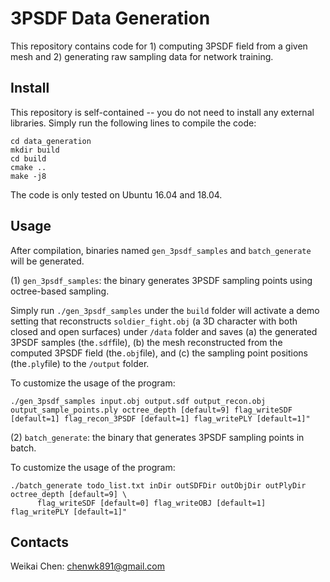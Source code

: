 # 3PSDF Data Generation
 
This repository contains code for 1) computing 3PSDF field from a given mesh and 2) generating raw sampling data for network training.



## Install

This repository is self-contained -- you do not need to install any external libraries. 
Simply run the following lines to compile the code:

  ```
  cd data_generation
  mkdir build
  cd build
  cmake ..
  make -j8
  ```

The code is only tested on Ubuntu 16.04 and 18.04.


## Usage


After compilation, binaries named `gen_3psdf_samples` and `batch_generate` will be generated.

(1) `gen_3psdf_samples`: the binary generates 3PSDF sampling points using octree-based sampling. 

Simply run `./gen_3psdf_samples` under the `build` folder will activate a demo setting that reconstructs `soldier_fight.obj` (a 3D character with both closed and open surfaces) under `/data` folder and saves (a) the generated 3PSDF samples (the`.sdf`file), (b) the mesh reconstructed from the computed 3PSDF field (the`.obj`file), and (c) the sampling point positions (the`.ply`file) to the `/output` folder.

To customize the usage of the program:

```
./gen_3psdf_samples input.obj output.sdf output_recon.obj output_sample_points.ply octree_depth [default=9] flag_writeSDF [default=1] flag_recon_3PSDF [default=1] flag_writePLY [default=1]"
```


(2) `batch_generate`: the binary that generates 3PSDF sampling points in batch. 


To customize the usage of the program:

```
./batch_generate todo_list.txt inDir outSDFDir outObjDir outPlyDir octree_depth [default=9] \
      flag_writeSDF [default=0] flag_writeOBJ [default=1] flag_writePLY [default=1]"
```


## Contacts

Weikai Chen: <chenwk891@gmail.com>


